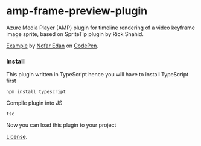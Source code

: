 # amp-frame-preview-plugin

Azure Media Player (AMP) plugin for timeline rendering of a video keyframe image sprite, based on SpriteTip plugin by Rick Shahid. 

[Example](https://codepen.io/nofareadn/pen/GbKXWY) by [Nofar Edan](https://codepen.io/nofareadn) on [CodePen](https://codepen.io).

### Install

This plugin written in TypeScript hence you will have to install TypeScript first

`npm install typescript`

Compile plugin into JS

`tsc`

Now you can load this plugin to your project

[License](https://codepen.io/nofareadn/pen/GbKXWY/license).
